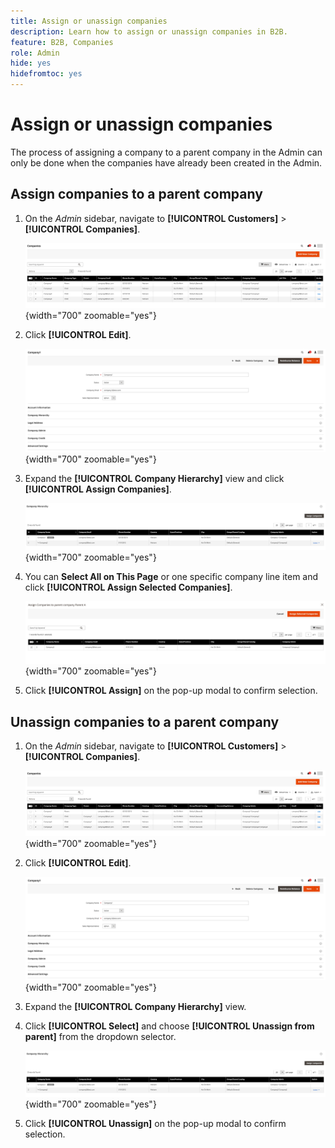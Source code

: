 ```yaml
---
title: Assign or unassign companies
description: Learn how to assign or unassign companies in B2B.
feature: B2B, Companies
role: Admin
hide: yes
hidefromtoc: yes
---
```


# Assign or unassign companies

The process of assigning a company to a parent company in the Admin can only be done when the companies have already been created in the Admin.

## Assign companies to a parent company

1. On the _Admin_ sidebar, navigate to **[!UICONTROL Customers]** > **[!UICONTROL Companies]**.

    ![Companies Grid](./assets/companies-grid-view.png){width="700" zoomable="yes"}

1. Click **[!UICONTROL Edit]**.

    ![New Company](./assets/company-update.png){width="700" zoomable="yes"}

1. Expand the **[!UICONTROL Company Hierarchy]** view and click **[!UICONTROL Assign Companies]**.

    ![New Company](./assets/company-hierarchy-grid.png){width="700" zoomable="yes"}

1. You can **Select All on This Page** or one specific company line item and click **[!UICONTROL Assign Selected Companies]**.

    ![New Company](./assets/assign-selected-companies.png){width="700" zoomable="yes"}

1. Click **[!UICONTROL Assign]** on the pop-up modal to confirm selection.

## Unassign companies to a parent company

1. On the _Admin_ sidebar, navigate to **[!UICONTROL Customers]** > **[!UICONTROL Companies]**.

    ![Companies Grid](./assets/companies-grid-view.png){width="700" zoomable="yes"}

1. Click **[!UICONTROL Edit]**.

    ![New Company](./assets/company-update.png){width="700" zoomable="yes"}

1. Expand the **[!UICONTROL Company Hierarchy]** view.

1. Click **[!UICONTROL Select]** and choose **[!UICONTROL Unassign from parent]** from the dropdown selector.

    ![New Company](./assets/company-hierarchy-grid.png){width="700" zoomable="yes"}

1. Click **[!UICONTROL Unassign]** on the pop-up modal to confirm selection.
